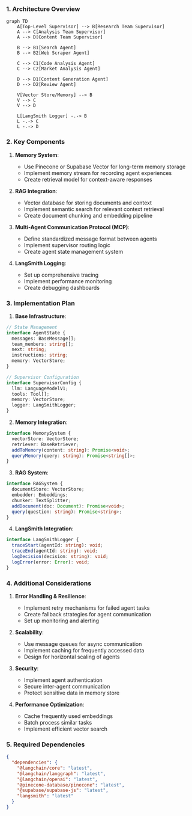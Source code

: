 ### 1. Architecture Overview

```mermaid
graph TD
    A[Top-Level Supervisor] --> B[Research Team Supervisor]
    A --> C[Analysis Team Supervisor]
    A --> D[Content Team Supervisor]
    
    B --> B1[Search Agent]
    B --> B2[Web Scraper Agent]
    
    C --> C1[Code Analysis Agent]
    C --> C2[Market Analysis Agent]
    
    D --> D1[Content Generation Agent]
    D --> D2[Review Agent]
    
    V[Vector Store/Memory] --> B
    V --> C
    V --> D
    
    L[LangSmith Logger] -.-> B
    L -.-> C
    L -.-> D
```

### 2. Key Components

1. **Memory System**:
   - Use Pinecone or Supabase Vector for long-term memory storage
   - Implement memory stream for recording agent experiences
   - Create retrieval model for context-aware responses

2. **RAG Integration**:
   - Vector database for storing documents and context
   - Implement semantic search for relevant context retrieval
   - Create document chunking and embedding pipeline

3. **Multi-Agent Communication Protocol (MCP)**:
   - Define standardized message format between agents
   - Implement supervisor routing logic
   - Create agent state management system

4. **LangSmith Logging**:
   - Set up comprehensive tracing
   - Implement performance monitoring
   - Create debugging dashboards

### 3. Implementation Plan

1. **Base Infrastructure**:
```typescript
// State Management
interface AgentState {
  messages: BaseMessage[];
  team_members: string[];
  next: string;
  instructions: string;
  memory: VectorStore;
}

// Supervisor Configuration
interface SupervisorConfig {
  llm: LanguageModelV1;
  tools: Tool[];
  memory: VectorStore;
  logger: LangSmithLogger;
}
```

2. **Memory Integration**:
```typescript
interface MemorySystem {
  vectorStore: VectorStore;
  retriever: BaseRetriever;
  addToMemory(content: string): Promise<void>;
  queryMemory(query: string): Promise<string[]>;
}
```

3. **RAG System**:
```typescript
interface RAGSystem {
  documentStore: VectorStore;
  embedder: Embeddings;
  chunker: TextSplitter;
  addDocument(doc: Document): Promise<void>;
  query(question: string): Promise<string>;
}
```

4. **LangSmith Integration**:
```typescript
interface LangSmithLogger {
  traceStart(agentId: string): void;
  traceEnd(agentId: string): void;
  logDecision(decision: string): void;
  logError(error: Error): void;
}
```

### 4. Additional Considerations

1. **Error Handling & Resilience**:
   - Implement retry mechanisms for failed agent tasks
   - Create fallback strategies for agent communication
   - Set up monitoring and alerting

2. **Scalability**:
   - Use message queues for async communication
   - Implement caching for frequently accessed data
   - Design for horizontal scaling of agents

3. **Security**:
   - Implement agent authentication
   - Secure inter-agent communication
   - Protect sensitive data in memory store

4. **Performance Optimization**:
   - Cache frequently used embeddings
   - Batch process similar tasks
   - Implement efficient vector search

### 5. Required Dependencies

```json
{
  "dependencies": {
    "@langchain/core": "latest",
    "@langchain/langgraph": "latest",
    "@langchain/openai": "latest",
    "@pinecone-database/pinecone": "latest",
    "@supabase/supabase-js": "latest",
    "langsmith": "latest"
  }
}
```
